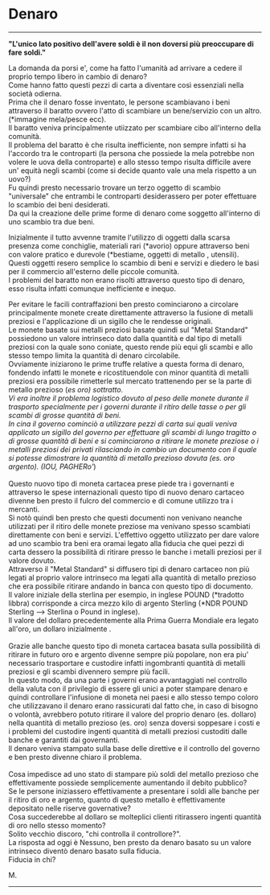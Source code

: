 # Denaro

---

**"L'unico lato positivo dell'avere soldi è il non doversi più preoccupare di fare soldi."**

La domanda da porsi e', come ha fatto l'umanità ad arrivare a cedere il proprio tempo libero in cambio di denaro?<br>
Come hanno fatto questi pezzi di carta a diventare così essenziali nella società odierna.<br>
Prima che il denaro fosse inventato, le persone scambiavano i beni attraverso il baratto ovvero l'atto di scambiare un bene/servizio con un altro. (*immagine mela/pesce ecc).<br>
Il baratto veniva principalmente utiizzato per scambiare cibo all'interno della comunità. <br>
Il problema del baratto è che risulta inefficiente, non sempre infatti si ha l'accordo tra le controparti (la persona che possiede la mela potrebbe non volere le uova della controparte) e allo stesso tempo risulta difficile avere un' equità negli scambi (come si decide quanto vale una mela rispetto a un uovo?)<br>
Fu quindi presto necessario trovare un terzo oggetto di scambio "universale" che entrambi le controparti desiderassero per poter effettuare lo scambio dei beni desiderati.<br>
Da qui la creazione delle prime forme di denaro come soggetto all'interno di uno scambio tra due beni.<br>

Inizialmente il tutto avvenne tramite l'utilizzo di oggetti dalla scarsa presenza come conchiglie, materiali rari (*avorio) oppure attraverso beni con valore pratico e durevole (*bestiame, oggetti di metallo , utensili). <br>
Questi oggetti resero semplice lo scambio di beni e servizi e diedero le basi per il commercio all'esterno delle piccole comunità.<br>
I problemi del baratto non erano risolti attraverso questo tipo di denaro, esso risulta infatti comunque inefficiente e inequo.<br>

Per evitare le facili contraffazioni ben presto cominciarono a circolare principalmente monete create direttamente attraverso la fusione di metalli preziosi e l'applicazione di un sigillo che le rendesse originali.<br>
Le monete basate sui metalli preziosi basate quindi sul "Metal Standard" possiedono un valore intrinseco dato dalla quantità e dal tipo di metalli preziosi con la quale sono coniate, questo rende più equi gli scambi e allo stesso tempo limita la quantità di denaro circolabile.<br>
Ovviamente iniziarono le prime truffe relative a questa forma di denaro, fondendo infatti le monete e ricostituendole con minor quantità di metalli preziosi era possibile rimetterle sul mercato trattenendo per se la parte di metallo prezioso (*es oro) sottratto.<br>
Vi era inoltre il problema logistico dovuto al peso delle monete durante il trasporto specialmente per i governi durante il ritiro delle tasse o per gli scambi di grosse quantità di beni.<br>
In cina il governo cominciò a utilizzare pezzi di carta sui quali veniva applicato un sigillo del governo per effettuare gli scambi di lungo tragitto o di grosse quantità di beni e si cominciarono a ritirare le monete preziose o i metalli preziosi dei privati rilasciando in cambio un documento con il quale si potesse dimostrare la quantità di metallo prezioso dovuta (es. oro argento). (IOU, PAGHERo'*)<br>
<br>
Questo nuovo tipo di moneta cartacea prese piede tra i governanti e attraverso le spese internazionali questo tipo di nuovo denaro cartaceo divenne ben presto il fulcro del commercio e di comune utilizzo tra i mercanti.<br>
Si notò quindi ben presto che questi documenti non venivano neanche utilizzati per il ritiro delle monete preziose ma venivano spesso scambiati direttamente con beni e servizi. L'effettivo oggetto utilizzato per dare valore ad uno scambio tra beni era oramai legato alla fiducia che quei pezzi di carta dessero la possibilità di ritirare presso le banche i metalli preziosi per il valore dovuto.<br>
Attraverso il "Metal Standard" si diffusero tipi di denaro cartaceo non più legati al proprio valore intrinseco ma legati alla quantità di metallo prezioso che era possibile ritirare andando in banca con questo tipo di documento.<br>
Il valore iniziale della sterlina per esempio, in inglese POUND (*tradotto libbra) corrisponde a circa mezzo kilo di argento Sterling (*NDR POUND Sterling --> Sterlina o Pound in inglese).<br>
Il valore del dollaro precedentemente alla Prima Guerra Mondiale era legato all'oro, un dollaro inizialmente . <br>
<br>
Grazie alle banche questo tipo di moneta cartacea basata sulla possibilità di ritirare in futuro oro e argento divenne sempre più popolare, non era piu' necessario trasportare e custodire infatti ingombranti quantità di metalli preziosi e gli scambi divennero sempre più facili.<br>
In questo modo, da una parte i governi erano avvantaggiati nel controllo della valuta con il privilegio di essere gli unici a poter stampare denaro e quindi controllare l'infusione di moneta nei paesi e allo stesso tempo coloro che utilizzavano il denaro erano rassicurati dal fatto che, in caso di bisogno o volontà, avrebbero potuto ritirare il valore del proprio denaro (es. dollaro) nella quantità di metallo prezioso (es. oro) senza doversi soppesare i costi e i problemi del custodire ingenti quantità di metalli preziosi custoditi dalle banche e garantiti dai governanti.<br>
Il denaro veniva stampato sulla base delle direttive e il controllo del governo e ben presto divenne chiaro il problema.<br>
<br>
Cosa impedisce ad uno stato di stampare più soldi del metallo prezioso che effettivamente possiede semplicemente aumentando il debito pubblico?<br>
Se le persone iniziassero effettivamente a presentare i soldi alle banche per il ritiro di oro e argento, quanto di questo metallo è effettivamente depositato nelle riserve governative?<br>
Cosa succederebbe al dollaro se molteplici clienti ritirassero ingenti quantità di oro nello stesso momento?<br>
Solito vecchio discoro, "chi controlla il controllore?".<br>
La risposta ad oggi è Nessuno, ben presto da denaro basato su un valore intrinseco diventò denaro basato sulla fiducia. <br>
Fiducia in chi?<br>

M.

---

